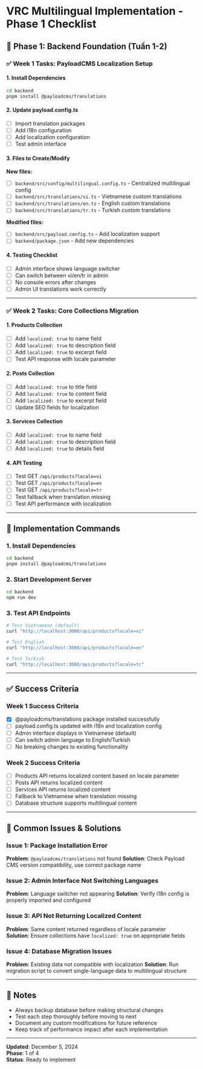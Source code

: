 # VRC Multilingual Implementation - Phase 1 Checklist

## 🎯 Phase 1: Backend Foundation (Tuần 1-2)

### ✅ Week 1 Tasks: PayloadCMS Localization Setup

#### 1. Install Dependencies
```bash
cd backend
pnpm install @payloadcms/translations
```

#### 2. Update payload.config.ts
- [ ] Import translation packages
- [ ] Add i18n configuration
- [ ] Add localization configuration  
- [ ] Test admin interface

#### 3. Files to Create/Modify

**New files:**
- [ ] `backend/src/config/multilingual.config.ts` - Centralized multilingual config
- [ ] `backend/src/translations/vi.ts` - Vietnamese custom translations
- [ ] `backend/src/translations/en.ts` - English custom translations
- [ ] `backend/src/translations/tr.ts` - Turkish custom translations

**Modified files:**
- [ ] `backend/src/payload.config.ts` - Add localization support
- [ ] `backend/package.json` - Add new dependencies

#### 4. Testing Checklist
- [ ] Admin interface shows language switcher
- [ ] Can switch between vi/en/tr in admin
- [ ] No console errors after changes
- [ ] Admin UI translations work correctly

---

### ✅ Week 2 Tasks: Core Collections Migration

#### 1. Products Collection
- [ ] Add `localized: true` to name field
- [ ] Add `localized: true` to description field
- [ ] Add `localized: true` to excerpt field
- [ ] Test API response with locale parameter

#### 2. Posts Collection  
- [ ] Add `localized: true` to title field
- [ ] Add `localized: true` to content field
- [ ] Add `localized: true` to excerpt field
- [ ] Update SEO fields for localization

#### 3. Services Collection
- [ ] Add `localized: true` to name field
- [ ] Add `localized: true` to description field
- [ ] Add `localized: true` to details field

#### 4. API Testing
- [ ] Test GET `/api/products?locale=vi`
- [ ] Test GET `/api/products?locale=en`
- [ ] Test GET `/api/products?locale=tr`
- [ ] Test fallback when translation missing
- [ ] Test API performance with localization

---

## 🔧 Implementation Commands

### 1. Install Dependencies
```bash
cd backend
pnpm install @payloadcms/translations
```

### 2. Start Development Server
```bash
cd backend
npm run dev
```

### 3. Test API Endpoints
```bash
# Test Vietnamese (default)
curl "http://localhost:3000/api/products?locale=vi"

# Test English  
curl "http://localhost:3000/api/products?locale=en"

# Test Turkish
curl "http://localhost:3000/api/products?locale=tr"
```

---

## ✅ Success Criteria

### Week 1 Success Criteria
- [x] @payloadcms/translations package installed successfully
- [ ] payload.config.ts updated with i18n and localization config
- [ ] Admin interface displays in Vietnamese (default)
- [ ] Can switch admin language to English/Turkish
- [ ] No breaking changes to existing functionality

### Week 2 Success Criteria  
- [ ] Products API returns localized content based on locale parameter
- [ ] Posts API returns localized content
- [ ] Services API returns localized content
- [ ] Fallback to Vietnamese when translation missing
- [ ] Database structure supports multilingual content

---

## 🚨 Common Issues & Solutions

### Issue 1: Package Installation Error
**Problem**: `@payloadcms/translations` not found
**Solution**: Check Payload CMS version compatibility, use correct package name

### Issue 2: Admin Interface Not Switching Languages
**Problem**: Language switcher not appearing
**Solution**: Verify i18n config is properly imported and configured

### Issue 3: API Not Returning Localized Content
**Problem**: Same content returned regardless of locale parameter  
**Solution**: Ensure collections have `localized: true` on appropriate fields

### Issue 4: Database Migration Issues
**Problem**: Existing data not compatible with localization
**Solution**: Run migration script to convert single-language data to multilingual structure

---

## 📝 Notes

- Always backup database before making structural changes
- Test each step thoroughly before moving to next
- Document any custom modifications for future reference
- Keep track of performance impact after each implementation

---

**Updated**: December 5, 2024  
**Phase**: 1 of 4  
**Status**: Ready to implement
